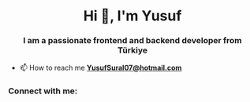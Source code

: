<h1 align="center">Hi 👋, I'm Yusuf</h1>
<h3 align="center">I am a passionate frontend and backend developer from Türkiye</h3>

- 📫 How to reach me **YusufSural07@hotmail.com**

<h3 align="left">Connect with me:</h3>
<p align="left">
</p>


